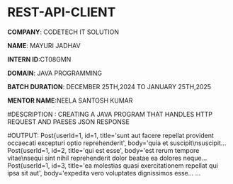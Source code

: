 # REST-API-CLIENT

**COMPANY**: CODETECH IT SOLUTION

**NAME**: MAYURI JADHAV

**INTERN ID**:CT08GMN

**DOMAIN**: JAVA PROGRAMMING

**BATCH DURATION**: DECEMBER 25TH,2024 TO JANUARY 25TH,2025

**MENTOR NAME**:NEELA SANTOSH KUMAR

#DESCRIPTION :
CREATING A JAVA PROGRAM THAT HANDLES HTTP REQUEST AND  PAESES JSON RESPONSE 

#OUTPUT:
Post{userId=1, id=1, title='sunt aut facere repellat provident occaecati excepturi optio reprehenderit', body='quia et suscipit\nsuscipit...
Post{userId=1, id=2, title='qui est esse', body='est rerum tempore vitae\nsequi sint nihil reprehenderit dolor beatae ea dolores neque...
Post{userId=1, id=3, title='ea molestias quasi exercitationem repellat qui ipsa sit aut', body='expedita vero voluptates dignissimos esse...
...
